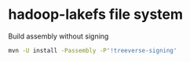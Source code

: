 # hadoop-lakefs file system

Build assembly without signing

```bash
mvn -U install -Passembly -P'!treeverse-signing'
```
